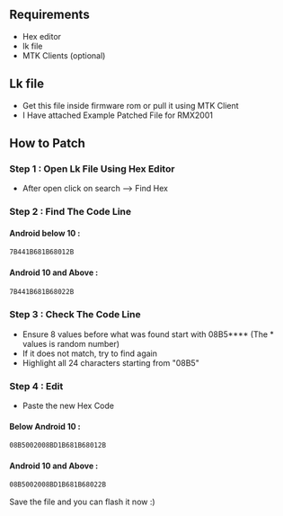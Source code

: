 ## Requirements

- Hex editor
- lk file 
- MTK Clients (optional)

## Lk file

- Get this file inside firmware rom or pull it using MTK Client
- I Have attached Example Patched File for RMX2001

## How to Patch

### Step 1 : Open Lk File Using Hex Editor
- After open click on search --> Find Hex

### Step 2 : Find The Code Line 
#### Android below 10 : 
```bash 
7B441B681B68012B
```
#### Android 10 and Above : 
```bash 
7B441B681B68022B
````

### Step 3 : Check The Code Line 
- Ensure 8 values before what was found start with 08B5**** (The * values is random number)
- If it does not match, try to find again
- Highlight all 24 characters starting from "08B5"

### Step 4 : Edit
- Paste the new Hex Code
 #### Below Android 10 : 
 ```bash
08B5002008BD1B681B68012B
 ```
 #### Android 10 and Above :
 ```bash
 08B5002008BD1B681B68022B
 ```

Save the file and you can flash it now :)


    
